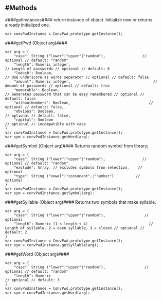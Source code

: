 #Methods
--------------------------------------
####getInstances####
return instance of object.
Initialize new or returns already initialized one.
```
var convPwdInstance = ConvPwd.prototype.getInstance();
```

####getPwd (Object arg)####
```
var arg = {
	"case": String ("lower"|"upper"|"random"),                 // optional // default: "random"
	"length": Numeric integer,                                        // Length of passwords // optional // default: 8
	"lodash": Boolean,                                                   // Use underscore as words separator // optional // default: false
	"amount": Numeric integer,                                      // Amount of passwords // optional // default: true
	"memorable": Boolean,                                            // Generates password that can be easy remembered // optional // default: false
	"withoutNumbers": Boolean,                                    // optional // default: false,
	"obvious": Boolean,                                                 // optional // default: false,
	"capital": Boolean                                                    // optional // incompatible with case
}
var convPwdInstance = ConvPwd.prototype.getInstance();
var sym = convPwdInstance.getWord(arg);

```

####getSymbol (Object arg)####
Returns random symbol from library;
```
var arg = {
    "case": String ("lower"|"upper"|"random"),                 // optional // default: "random"
    "exclude": Array, // excludes symbols from selection,    // optional
    "type": String ("vowel"|"consonant",|"number")          // optional
}
var convPwdInstance = ConvPwd.prototype.getInstance();
var sym = convPwdInstance.getSymbol(arg);
```

####getSyllable (Object arg)####
Returns two symbols that make syllable.

```
var arg = {
	"case": String ("lower"|"upper"|"random"),                  // optional
	"length": Numeric (1 < length < 4)                            // Length of syllable. 2 = open syllable, 3 = closed // optional // default: 2
}
var convPwdInstance = ConvPwd.prototype.getInstance();
var sym = convPwdInstance.getSyllable(arg);

```

####getWord (Object arg)####
```
var arg = {
	"case": String ("lower"|"upper"|"random"),                  // optional // default: "random"
	"length": Numeric                                                    // optional // default: 3
}
var convPwdInstance = ConvPwd.prototype.getInstance();
var sym = convPwdInstance.getWord(arg);

```
